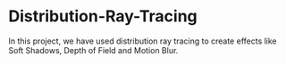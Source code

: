 # Distribution-Ray-Tracing
In this project, we have used distribution ray tracing to create effects like Soft Shadows, Depth of Field and Motion Blur.
